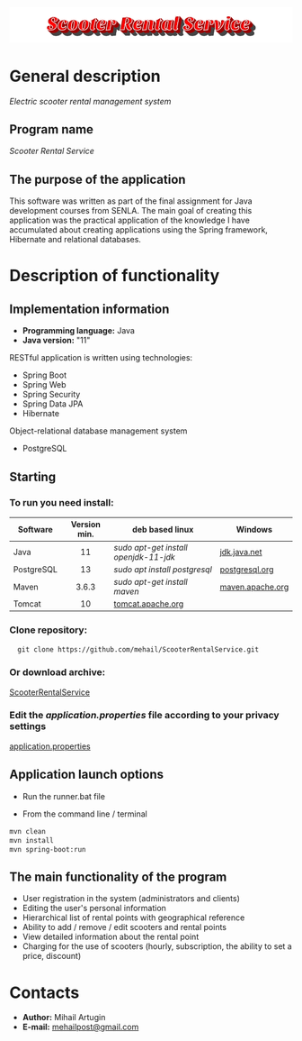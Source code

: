 <img src="https://github.com/mehail/ScooterRentalService/blob/MD/other/Logo/logo.png"/>

# General description

*Electric scooter rental management system*

## Program name

*Scooter Rental Service*

## The purpose of the application

This software was written as part of the final assignment for Java development courses from SENLA. 
The main goal of creating this application was the practical application of the knowledge I have accumulated about 
creating applications using the Spring framework, Hibernate and relational databases.

# Description of functionality

## Implementation information

* **Programming language:** Java
* **Java version:** "11"

RESTful application is written using technologies:

<ul>
  <li>Spring Boot</li>
  <li>Spring Web</li>
  <li>Spring Security</li>
  <li>Spring Data JPA</li>
  <li>Hibernate</li>
</ul>

Object-relational database management system
* PostgreSQL

## Starting

### To run you need install:

<table>
    <thead>
        <tr>
            <th>Software</th>
            <th>Version min.</th>
            <th>deb based linux</th>
            <th>Windows</th>
        </tr>
    </thead>
    <tbody>
        <tr>
            <td>Java</td>
            <td align="center">11</td>
            <td><i>sudo apt-get install openjdk-11-jdk</i></td>
            <td><a href="https://jdk.java.net/java-se-ri/11">jdk.java.net</a></td>
        </tr>
        <tr>
            <td>PostgreSQL</td>
            <td align="center">13</td>
            <td><i>sudo apt install postgresql</i></td>
            <td><a href="https://www.postgresql.org/download/windows/">postgresql.org</a></td>
        </tr>
        <tr>
            <td>Maven</td>
            <td align="center">3.6.3</td>
            <td><i>sudo apt-get install maven</i></td>
            <td><a href="https://maven.apache.org/download.cgi">maven.apache.org</a></td>
        </tr>
        <tr>
            <td>Tomcat</td>
            <td align="center">10</td>
            <td colspan="2"><a href="https://tomcat.apache.org/download-10.cgi">tomcat.apache.org</a></td>
        </tr>
    </tbody>
</table>

### Clone repository:

```
  git clone https://github.com/mehail/ScooterRentalService.git
```
### Or download archive:
<a href="https://github.com/mehail/ScooterRentalService/archive/master.zip">ScooterRentalService</a>

### Edit the <i>application.properties</i> file according to your privacy settings
[application.properties](src/main/resources/application.properties)

## Application launch options
* Run the runner.bat file  


* From the command line / terminal
```
mvn clean
mvn install
mvn spring-boot:run
```

## The main functionality of the program

* User registration in the system (administrators and clients)
* Editing the user's personal information
* Hierarchical list of rental points with geographical reference
* Ability to add / remove / edit scooters and rental points
* View detailed information about the rental point
* Charging for the use of scooters (hourly, subscription, the ability to set a price, discount)

# Contacts

* **Author:** Mihail Artugin
* **E-mail:** mehailpost@gmail.com